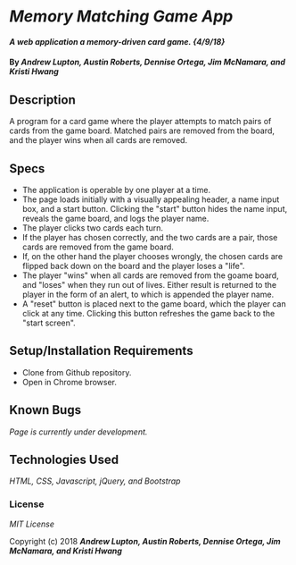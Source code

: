 # _Memory Matching Game App_

#### _A web application a memory-driven card game. {4/9/18}_

#### By _**Andrew Lupton, Austin Roberts, Dennise Ortega, Jim McNamara, and Kristi Hwang**_

## Description
A program for a card game where the player attempts to match pairs of cards from the game board. Matched pairs are removed from the board, and the player wins when all cards are removed.

## Specs
- The application is operable by one player at a time.
- The page loads initially with a visually appealing header, a name input box, and a start button. Clicking the "start" button hides the name input, reveals the game board, and logs the player name.
- The player clicks two cards each turn.
- If the player has chosen correctly, and the two cards are a pair, those cards are removed from the game board.
- If, on the other hand the player chooses wrongly, the chosen cards are flipped back down on the board and the player loses a "life".
- The player "wins" when all cards are removed from the goame board, and "loses" when they run out of lives. Either result is returned to the player in the form of an alert, to which is appended the player name.
- A "reset" button is placed next to the game board, which the player can click at any time. Clicking this button refreshes the game back to the "start screen".


## Setup/Installation Requirements

* Clone from Github repository.
* Open in Chrome browser.

## Known Bugs

_Page is currently under development._


## Technologies Used

_HTML, CSS, Javascript, jQuery, and Bootstrap_

### License

*MIT License*

Copyright (c) 2018 **_Andrew Lupton, Austin Roberts, Dennise Ortega, Jim McNamara, and Kristi Hwang_**
